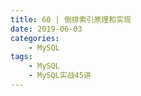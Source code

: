 ```yaml
---
title: 60 | 倒排索引原理和实现
date: 2019-06-03
categories:
    - MySQL
tags:
    - MySQL
    - MySQL实战45讲
---
```

